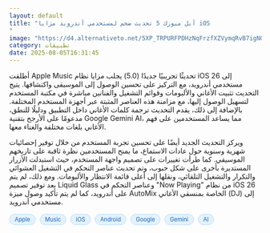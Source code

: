 ```yaml
---
layout: default
title: "آبل ميوزك 5 تحديث ضخم لمستخدمي أندرويد مزايا iOS
"
image: "https://d4.alternativeto.net/5XP_TRPURFPDHzNqFrzfXZVymqRvB7igNQvpHMSfSkY/rs:fill:1520:760:0/g:ce:0:0/YWJzOi8vZGlzdC9jb250ZW50LzE3NTQ0MTE0NDAyMDAucG5n.png"
category: تطبيقات
date: 2025-08-05T16:31:45
---
```


أطلقت Apple Music تحديثًا تجريبيًا جديدًا (5.0) يجلب مزايا نظام iOS 26 إلى مستخدمي أندرويد، مع التركيز على تحسين الوصول إلى الموسيقى واكتشافها. يتيح التحديث تثبيت الأغاني والألبومات وقوائم التشغيل والفنانين مباشرة في مكتبة المستخدم لتسهيل الوصول إليها، مع مزامنة هذه العناصر المثبتة عبر أجهزة المستخدم المختلفة. بالإضافة إلى ذلك، يقدم التحديث ترجمة كلمات الأغاني داخل التطبيق ودليلًا للنطق، مدعومًا على الأرجح بتقنية Google Gemini AI، مما يساعد المستخدمين على فهم الأغاني بلغات مختلفة والغناء معها.

ويركز التحديث الجديد أيضًا على تحسين تجربة المستخدم من خلال توفير إحصائيات شهرية وسنوية حول عادات الاستماع، ما يمنح المستخدمين نظرة ثاقبة على تاريخهم الموسيقي. كما طرأت تغييرات على تصميم واجهة المستخدم، حيث استبدلت الأزرار المستديرة بأخرى على شكل حبوب، وتم تحديث عناصر التحكم في التشغيل العشوائي والتكرار والتشغيل التلقائي، ونقلها إلى أعلى قائمة الانتظار والألبومات. ومع ذلك، لم يتم بعد توفير تصميم Liquid Glass وعناصر التحكم في "Now Playing" من نظام iOS 26 على أندرويد، كما لم يتم تأكيد وصول ميزة AutoMix الخاصة بمنسقي الأغاني (DJ) إلى مستخدمي أندرويد.

<div style="margin-top:2px; margin-bottom:2px;"><a href="https://bidjadraft.github.io/?query=Apple" style="background:#e3f2fd; color:#1565c0; font-size:80%; border-radius:12px; padding:3px 10px; margin:2px 4px 2px 0; display:inline-block; border:1px solid #bbdefb; text-decoration:none;">Apple</a> <a href="https://bidjadraft.github.io/?query=Music" style="background:#e3f2fd; color:#1565c0; font-size:80%; border-radius:12px; padding:3px 10px; margin:2px 4px 2px 0; display:inline-block; border:1px solid #bbdefb; text-decoration:none;">Music</a> <a href="https://bidjadraft.github.io/?query=iOS" style="background:#e3f2fd; color:#1565c0; font-size:80%; border-radius:12px; padding:3px 10px; margin:2px 4px 2px 0; display:inline-block; border:1px solid #bbdefb; text-decoration:none;">iOS</a> <a href="https://bidjadraft.github.io/?query=Android" style="background:#e3f2fd; color:#1565c0; font-size:80%; border-radius:12px; padding:3px 10px; margin:2px 4px 2px 0; display:inline-block; border:1px solid #bbdefb; text-decoration:none;">Android</a> <a href="https://bidjadraft.github.io/?query=Google" style="background:#e3f2fd; color:#1565c0; font-size:80%; border-radius:12px; padding:3px 10px; margin:2px 4px 2px 0; display:inline-block; border:1px solid #bbdefb; text-decoration:none;">Google</a> <a href="https://bidjadraft.github.io/?query=Gemini" style="background:#e3f2fd; color:#1565c0; font-size:80%; border-radius:12px; padding:3px 10px; margin:2px 4px 2px 0; display:inline-block; border:1px solid #bbdefb; text-decoration:none;">Gemini</a> <a href="https://bidjadraft.github.io/?query=AI" style="background:#e3f2fd; color:#1565c0; font-size:80%; border-radius:12px; padding:3px 10px; margin:2px 4px 2px 0; display:inline-block; border:1px solid #bbdefb; text-decoration:none;">AI</a></div><br><br>
